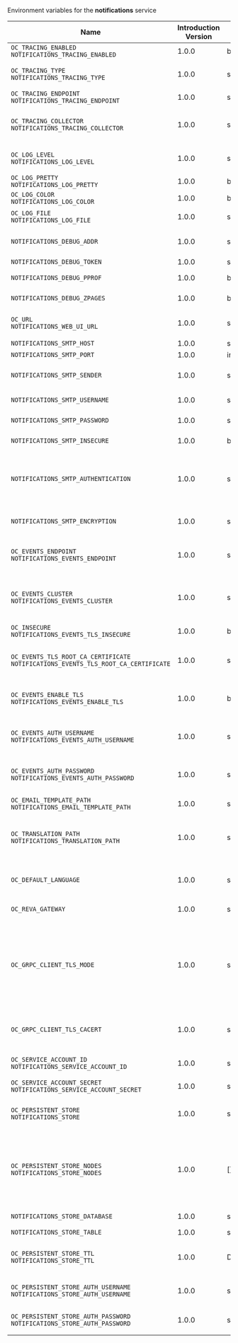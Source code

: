 Environment variables for the **notifications** service

| Name | Introduction Version | Type | Description | Default Value |
|---|---|---|---|:---|
|`OC_TRACING_ENABLED`<br/>`NOTIFICATIONS_TRACING_ENABLED`| 1.0.0 |bool|Activates tracing.|false|
|`OC_TRACING_TYPE`<br/>`NOTIFICATIONS_TRACING_TYPE`| 1.0.0 |string|The type of tracing. Defaults to '', which is the same as 'jaeger'. Allowed tracing types are 'jaeger' and '' as of now.||
|`OC_TRACING_ENDPOINT`<br/>`NOTIFICATIONS_TRACING_ENDPOINT`| 1.0.0 |string|The endpoint of the tracing agent.||
|`OC_TRACING_COLLECTOR`<br/>`NOTIFICATIONS_TRACING_COLLECTOR`| 1.0.0 |string|The HTTP endpoint for sending spans directly to a collector, i.e. \http://jaeger-collector:14268/api/traces. Only used if the tracing endpoint is unset.||
|`OC_LOG_LEVEL`<br/>`NOTIFICATIONS_LOG_LEVEL`| 1.0.0 |string|The log level. Valid values are: 'panic', 'fatal', 'error', 'warn', 'info', 'debug', 'trace'.||
|`OC_LOG_PRETTY`<br/>`NOTIFICATIONS_LOG_PRETTY`| 1.0.0 |bool|Activates pretty log output.|false|
|`OC_LOG_COLOR`<br/>`NOTIFICATIONS_LOG_COLOR`| 1.0.0 |bool|Activates colorized log output.|false|
|`OC_LOG_FILE`<br/>`NOTIFICATIONS_LOG_FILE`| 1.0.0 |string|The path to the log file. Activates logging to this file if set.||
|`NOTIFICATIONS_DEBUG_ADDR`| 1.0.0 |string|Bind address of the debug server, where metrics, health, config and debug endpoints will be exposed.|127.0.0.1:9174|
|`NOTIFICATIONS_DEBUG_TOKEN`| 1.0.0 |string|Token to secure the metrics endpoint.||
|`NOTIFICATIONS_DEBUG_PPROF`| 1.0.0 |bool|Enables pprof, which can be used for profiling.|false|
|`NOTIFICATIONS_DEBUG_ZPAGES`| 1.0.0 |bool|Enables zpages, which can be used for collecting and viewing in-memory traces.|false|
|`OC_URL`<br/>`NOTIFICATIONS_WEB_UI_URL`| 1.0.0 |string|The public facing URL of the OpenCloud Web UI, used e.g. when sending notification eMails|https://localhost:9200|
|`NOTIFICATIONS_SMTP_HOST`| 1.0.0 |string|SMTP host to connect to.||
|`NOTIFICATIONS_SMTP_PORT`| 1.0.0 |int|Port of the SMTP host to connect to.|0|
| `NOTIFICATIONS_SMTP_SENDER` | 1.0.0 | string | Sender address of emails that will be sent (e.g. 'OpenCloud &lt;noreply&#64;example.com&gt;'). | |
|`NOTIFICATIONS_SMTP_USERNAME`| 1.0.0 |string|Username for the SMTP host to connect to.||
|`NOTIFICATIONS_SMTP_PASSWORD`| 1.0.0 |string|Password for the SMTP host to connect to.||
|`NOTIFICATIONS_SMTP_INSECURE`| 1.0.0 |bool|Allow insecure connections to the SMTP server.|false|
|`NOTIFICATIONS_SMTP_AUTHENTICATION`| 1.0.0 |string|Authentication method for the SMTP communication. Possible values are 'login', 'plain', 'crammd5', 'none' or 'auto'. If set to 'auto' or unset, the authentication method is automatically negotiated with the server.||
|`NOTIFICATIONS_SMTP_ENCRYPTION`| 1.0.0 |string|Encryption method for the SMTP communication. Possible values are 'starttls', 'ssltls' and 'none'.|none|
|`OC_EVENTS_ENDPOINT`<br/>`NOTIFICATIONS_EVENTS_ENDPOINT`| 1.0.0 |string|The address of the event system. The event system is the message queuing service. It is used as message broker for the microservice architecture.|127.0.0.1:9233|
|`OC_EVENTS_CLUSTER`<br/>`NOTIFICATIONS_EVENTS_CLUSTER`| 1.0.0 |string|The clusterID of the event system. The event system is the message queuing service. It is used as message broker for the microservice architecture. Mandatory when using NATS as event system.|opencloud-cluster|
|`OC_INSECURE`<br/>`NOTIFICATIONS_EVENTS_TLS_INSECURE`| 1.0.0 |bool|Whether to verify the server TLS certificates.|false|
|`OC_EVENTS_TLS_ROOT_CA_CERTIFICATE`<br/>`NOTIFICATIONS_EVENTS_TLS_ROOT_CA_CERTIFICATE`| 1.0.0 |string|The root CA certificate used to validate the server's TLS certificate. If provided NOTIFICATIONS_EVENTS_TLS_INSECURE will be seen as false.||
|`OC_EVENTS_ENABLE_TLS`<br/>`NOTIFICATIONS_EVENTS_ENABLE_TLS`| 1.0.0 |bool|Enable TLS for the connection to the events broker. The events broker is the OpenCloud service which receives and delivers events between the services.|false|
|`OC_EVENTS_AUTH_USERNAME`<br/>`NOTIFICATIONS_EVENTS_AUTH_USERNAME`| 1.0.0 |string|The username to authenticate with the events broker. The events broker is the OpenCloud service which receives and delivers events between the services.||
|`OC_EVENTS_AUTH_PASSWORD`<br/>`NOTIFICATIONS_EVENTS_AUTH_PASSWORD`| 1.0.0 |string|The password to authenticate with the events broker. The events broker is the OpenCloud service which receives and delivers events between the services.||
|`OC_EMAIL_TEMPLATE_PATH`<br/>`NOTIFICATIONS_EMAIL_TEMPLATE_PATH`| 1.0.0 |string|Path to Email notification templates overriding embedded ones.||
|`OC_TRANSLATION_PATH`<br/>`NOTIFICATIONS_TRANSLATION_PATH`| 1.0.0 |string|(optional) Set this to a path with custom translations to overwrite the builtin translations. Note that file and folder naming rules apply, see the documentation for more details.||
|`OC_DEFAULT_LANGUAGE`| 1.0.0 |string|The default language used by services and the WebUI. If not defined, English will be used as default. See the documentation for more details.||
|`OC_REVA_GATEWAY`| 1.0.0 |string|CS3 gateway used to look up user metadata|eu.opencloud.api.gateway|
|`OC_GRPC_CLIENT_TLS_MODE`| 1.0.0 |string|TLS mode for grpc connection to the go-micro based grpc services. Possible values are 'off', 'insecure' and 'on'. 'off': disables transport security for the clients. 'insecure' allows using transport security, but disables certificate verification (to be used with the autogenerated self-signed certificates). 'on' enables transport security, including server certificate verification.||
|`OC_GRPC_CLIENT_TLS_CACERT`| 1.0.0 |string|Path/File name for the root CA certificate (in PEM format) used to validate TLS server certificates of the go-micro based grpc services.||
|`OC_SERVICE_ACCOUNT_ID`<br/>`NOTIFICATIONS_SERVICE_ACCOUNT_ID`| 1.0.0 |string|The ID of the service account the service should use. See the 'auth-service' service description for more details.||
|`OC_SERVICE_ACCOUNT_SECRET`<br/>`NOTIFICATIONS_SERVICE_ACCOUNT_SECRET`| 1.0.0 |string|The service account secret.||
|`OC_PERSISTENT_STORE`<br/>`NOTIFICATIONS_STORE`| 1.0.0 |string|The type of the store. Supported values are: 'memory', 'nats-js-kv', 'redis-sentinel', 'noop'. See the text description for details.|nats-js-kv|
|`OC_PERSISTENT_STORE_NODES`<br/>`NOTIFICATIONS_STORE_NODES`| 1.0.0 |[]string|A list of nodes to access the configured store. This has no effect when 'memory' store is configured. Note that the behaviour how nodes are used is dependent on the library of the configured store. See the Environment Variable Types description for more details.|[127.0.0.1:9233]|
|`NOTIFICATIONS_STORE_DATABASE`| 1.0.0 |string|The database name the configured store should use.|notifications|
|`NOTIFICATIONS_STORE_TABLE`| 1.0.0 |string|The database table the store should use.||
|`OC_PERSISTENT_STORE_TTL`<br/>`NOTIFICATIONS_STORE_TTL`| 1.0.0 |Duration|Time to live for notifications in the store. Defaults to '336h' (2 weeks). See the Environment Variable Types description for more details.|336h0m0s|
|`OC_PERSISTENT_STORE_AUTH_USERNAME`<br/>`NOTIFICATIONS_STORE_AUTH_USERNAME`| 1.0.0 |string|The username to authenticate with the store. Only applies when store type 'nats-js-kv' is configured.||
|`OC_PERSISTENT_STORE_AUTH_PASSWORD`<br/>`NOTIFICATIONS_STORE_AUTH_PASSWORD`| 1.0.0 |string|The password to authenticate with the store. Only applies when store type 'nats-js-kv' is configured.||